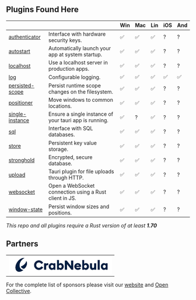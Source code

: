 ## Plugins Found Here

|                                            |                                                        | Win | Mac | Lin | iOS | And |
| ------------------------------------------ | ------------------------------------------------------ | --- | --- | --- | --- | --- |
| [authenticator](plugins/authenticator)     | Interface with hardware security keys.                 | ✅  | ✅  | ✅  | ?   | ?   |
| [autostart](plugins/autostart)             | Automatically launch your app at system startup.       | ✅  | ✅  | ✅  | ?   | ?   |
| [localhost](plugins/localhost)             | Use a localhost server in production apps.             | ✅  | ✅  | ✅  | ?   | ?   |
| [log](plugins/log)                         | Configurable logging.                                  | ✅  | ✅  | ✅  | ✅  | ✅  |
| [persisted-scope](plugins/persisted-scope) | Persist runtime scope changes on the filesystem.       | ✅  | ✅  | ✅  | ?   | ?   |
| [positioner](plugins/positioner)           | Move windows to common locations.                      | ✅  | ✅  | ✅  | ?   | ?   |
| [single-instance](plugins/single-instance) | Ensure a single instance of your tauri app is running. | ✅  | ?   | ✅  | ?   | ?   |
| [sql](plugins/sql)                         | Interface with SQL databases.                          | ✅  | ✅  | ✅  | ?   | ?   |
| [store](plugins/store)                     | Persistent key value storage.                          | ✅  | ✅  | ✅  | ?   | ?   |
| [stronghold](plugins/stronghold)           | Encrypted, secure database.                            | ✅  | ✅  | ✅  | ?   | ?   |
| [upload](plugins/upload)                   | Tauri plugin for file uploads through HTTP.            | ✅  | ✅  | ✅  | ?   | ?   |
| [websocket](plugins/websocket)             | Open a WebSocket connection using a Rust client in JS. | ✅  | ✅  | ✅  | ?   | ?   |
| [window-state](plugins/window-state)       | Persist window sizes and positions.                    | ✅  | ✅  | ✅  | ?   | ?   |

_This repo and all plugins require a Rust version of at least **1.70**_

## Partners

<table>
  <tbody>
    <tr>
      <td align="center" valign="middle">
        <a href="https://crabnebula.dev" target="_blank">
          <img src=".github/sponsors/crabnebula.svg" alt="CrabNebula" width="283">
        </a>
      </td>
    </tr>
  </tbody>
</table>

For the complete list of sponsors please visit our [website](https://tauri.app#sponsors) and [Open Collective](https://opencollective.com/tauri).
